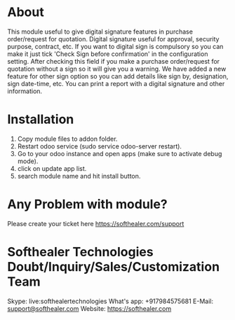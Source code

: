 About
============
This module useful to give digital signature features in purchase order/request for quotation. Digital signature useful for approval, security purpose, contract, etc. If you want to digital sign is compulsory so you can make it just tick 'Check Sign before confirmation' in the configuration setting. After checking this field if you make a purchase order/request for quotation without a sign so it will give you a warning. We have added a new feature for other sign option so you can add details like sign by, designation, sign date-time, etc. You can print a report with a digital signature and other information.


Installation
============
1) Copy module files to addon folder.
2) Restart odoo service (sudo service odoo-server restart).
3) Go to your odoo instance and open apps (make sure to activate debug mode).
4) click on update app list.
5) search module name and hit install button.

Any Problem with module?
=====================================
Please create your ticket here https://softhealer.com/support

Softhealer Technologies Doubt/Inquiry/Sales/Customization Team
=====================================
Skype: live:softhealertechnologies
What's app: +917984575681
E-Mail: support@softhealer.com
Website: https://softhealer.com
